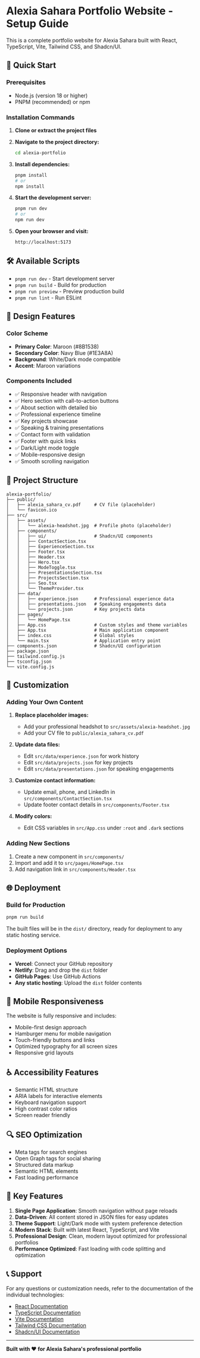 # Alexia Sahara Portfolio Website - Setup Guide

This is a complete portfolio website for Alexia Sahara built with React, TypeScript, Vite, Tailwind CSS, and Shadcn/UI.

## 🚀 Quick Start

### Prerequisites
- Node.js (version 18 or higher)
- PNPM (recommended) or npm

### Installation Commands

1. **Clone or extract the project files**
2. **Navigate to the project directory:**
   ```bash
   cd alexia-portfolio
   ```

3. **Install dependencies:**
   ```bash
   pnpm install
   # or
   npm install
   ```

4. **Start the development server:**
   ```bash
   pnpm run dev
   # or
   npm run dev
   ```

5. **Open your browser and visit:**
   ```
   http://localhost:5173
   ```

## 🛠️ Available Scripts

- `pnpm run dev` - Start development server
- `pnpm run build` - Build for production
- `pnpm run preview` - Preview production build
- `pnpm run lint` - Run ESLint

## 🎨 Design Features

### Color Scheme
- **Primary Color**: Maroon (#8B1538)
- **Secondary Color**: Navy Blue (#1E3A8A)
- **Background**: White/Dark mode compatible
- **Accent**: Maroon variations

### Components Included
- ✅ Responsive header with navigation
- ✅ Hero section with call-to-action buttons
- ✅ About section with detailed bio
- ✅ Professional experience timeline
- ✅ Key projects showcase
- ✅ Speaking & training presentations
- ✅ Contact form with validation
- ✅ Footer with quick links
- ✅ Dark/Light mode toggle
- ✅ Mobile-responsive design
- ✅ Smooth scrolling navigation

## 📁 Project Structure

```
alexia-portfolio/
├── public/
│   ├── alexia_sahara_cv.pdf     # CV file (placeholder)
│   └── favicon.ico
├── src/
│   ├── assets/
│   │   └── alexia-headshot.jpg  # Profile photo (placeholder)
│   ├── components/
│   │   ├── ui/                  # Shadcn/UI components
│   │   ├── ContactSection.tsx
│   │   ├── ExperienceSection.tsx
│   │   ├── Footer.tsx
│   │   ├── Header.tsx
│   │   ├── Hero.tsx
│   │   ├── ModeToggle.tsx
│   │   ├── PresentationsSection.tsx
│   │   ├── ProjectsSection.tsx
│   │   ├── Seo.tsx
│   │   └── ThemeProvider.tsx
│   ├── data/
│   │   ├── experience.json      # Professional experience data
│   │   ├── presentations.json   # Speaking engagements data
│   │   └── projects.json        # Key projects data
│   ├── pages/
│   │   └── HomePage.tsx
│   ├── App.css                  # Custom styles and theme variables
│   ├── App.tsx                  # Main application component
│   ├── index.css                # Global styles
│   └── main.tsx                 # Application entry point
├── components.json              # Shadcn/UI configuration
├── package.json
├── tailwind.config.js
├── tsconfig.json
└── vite.config.js
```

## 🔧 Customization

### Adding Your Own Content

1. **Replace placeholder images:**
   - Add your professional headshot to `src/assets/alexia-headshot.jpg`
   - Add your CV file to `public/alexia_sahara_cv.pdf`

2. **Update data files:**
   - Edit `src/data/experience.json` for work history
   - Edit `src/data/projects.json` for key projects
   - Edit `src/data/presentations.json` for speaking engagements

3. **Customize contact information:**
   - Update email, phone, and LinkedIn in `src/components/ContactSection.tsx`
   - Update footer contact details in `src/components/Footer.tsx`

4. **Modify colors:**
   - Edit CSS variables in `src/App.css` under `:root` and `.dark` sections

### Adding New Sections

1. Create a new component in `src/components/`
2. Import and add it to `src/pages/HomePage.tsx`
3. Add navigation link in `src/components/Header.tsx`

## 🌐 Deployment

### Build for Production
```bash
pnpm run build
```

The built files will be in the `dist/` directory, ready for deployment to any static hosting service.

### Deployment Options
- **Vercel**: Connect your GitHub repository
- **Netlify**: Drag and drop the `dist` folder
- **GitHub Pages**: Use GitHub Actions
- **Any static hosting**: Upload the `dist` folder contents

## 📱 Mobile Responsiveness

The website is fully responsive and includes:
- Mobile-first design approach
- Hamburger menu for mobile navigation
- Touch-friendly buttons and links
- Optimized typography for all screen sizes
- Responsive grid layouts

## ♿ Accessibility Features

- Semantic HTML structure
- ARIA labels for interactive elements
- Keyboard navigation support
- High contrast color ratios
- Screen reader friendly

## 🔍 SEO Optimization

- Meta tags for search engines
- Open Graph tags for social sharing
- Structured data markup
- Semantic HTML elements
- Fast loading performance

## 🎯 Key Features

1. **Single Page Application**: Smooth navigation without page reloads
2. **Data-Driven**: All content stored in JSON files for easy updates
3. **Theme Support**: Light/Dark mode with system preference detection
4. **Modern Stack**: Built with latest React, TypeScript, and Vite
5. **Professional Design**: Clean, modern layout optimized for professional portfolios
6. **Performance Optimized**: Fast loading with code splitting and optimization

## 📞 Support

For any questions or customization needs, refer to the documentation of the individual technologies:
- [React Documentation](https://react.dev/)
- [TypeScript Documentation](https://www.typescriptlang.org/)
- [Vite Documentation](https://vitejs.dev/)
- [Tailwind CSS Documentation](https://tailwindcss.com/)
- [Shadcn/UI Documentation](https://ui.shadcn.com/)

---

**Built with ❤️ for Alexia Sahara's professional portfolio**

